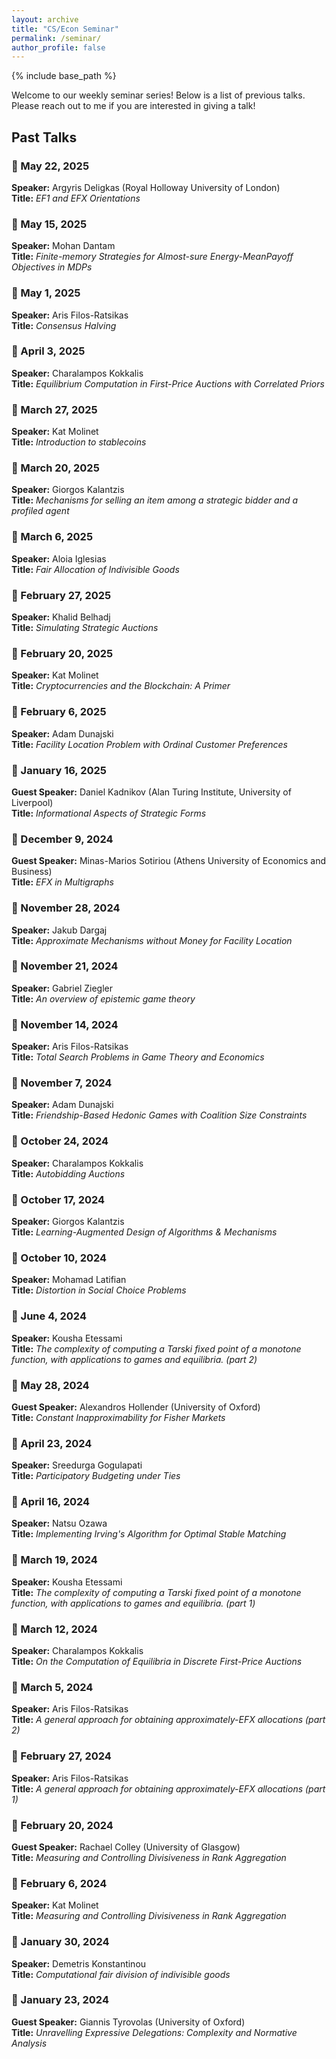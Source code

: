 ```yaml
---
layout: archive
title: "CS/Econ Seminar"
permalink: /seminar/
author_profile: false
---
```


{% include base_path %}

Welcome to our weekly seminar series! Below is a list of previous talks. Please reach out to me if you are interested in giving a talk!

## Past Talks

### 📅 May 22, 2025  
**Speaker:** Argyris Deligkas (Royal Holloway University of London)    
**Title:** *EF1 and EFX Orientations*  

### 📅 May 15, 2025  
**Speaker:** Mohan Dantam  
**Title:** *Finite-memory Strategies for Almost-sure Energy-MeanPayoff Objectives in MDPs*  

### 📅 May 1, 2025  
**Speaker:** Aris Filos-Ratsikas   
**Title:** *Consensus Halving*  

### 📅 April 3, 2025  
**Speaker:** Charalampos Kokkalis   
**Title:** *Equilibrium Computation in First-Price Auctions with Correlated Priors*  

### 📅 March 27, 2025  
**Speaker:** Kat Molinet   
**Title:** *Introduction to stablecoins*  

### 📅 March 20, 2025  
**Speaker:** Giorgos Kalantzis   
**Title:** *Mechanisms for selling an item among a strategic bidder and a profiled agent*  

### 📅 March 6, 2025  
**Speaker:** Aloia Iglesias   
**Title:** *Fair Allocation of Indivisible Goods*  

### 📅 February 27, 2025  
**Speaker:** Khalid Belhadj   
**Title:** *Simulating Strategic Auctions*  

### 📅 February 20, 2025  
**Speaker:** Kat Molinet   
**Title:** *Cryptocurrencies and the Blockchain: A Primer*  

### 📅 February 6, 2025  
**Speaker:** Adam Dunajski   
**Title:** *Facility Location Problem with Ordinal Customer Preferences*  

### 📅 January 16, 2025  
**Guest Speaker:** Daniel Kadnikov (Alan Turing Institute, University of Liverpool)   
**Title:** *Informational Aspects of Strategic Forms*  

### 📅 December 9, 2024  
**Guest Speaker:** Minas-Marios Sotiriou (Athens University of Economics and Business)   
**Title:** *EFX in Multigraphs*  

### 📅 November 28, 2024  
**Speaker:** Jakub Dargaj    
**Title:** *Approximate Mechanisms without Money for Facility Location*  

### 📅 November 21, 2024  
**Speaker:** Gabriel Ziegler       
**Title:** *An overview of epistemic game theory*  

### 📅 November 14, 2024  
**Speaker:** Aris Filos-Ratsikas    
**Title:** *Total Search Problems in Game Theory and Economics*  

### 📅 November 7, 2024  
**Speaker:** Adam Dunajski   
**Title:** *Friendship-Based Hedonic Games with Coalition Size Constraints*  

### 📅 October 24, 2024  
**Speaker:** Charalampos Kokkalis    
**Title:** *Autobidding Auctions*  

### 📅 October 17, 2024  
**Speaker:** Giorgos Kalantzis    
**Title:** *Learning-Augmented Design of Algorithms & Mechanisms* 

### 📅 October 10, 2024  
**Speaker:** Mohamad Latifian   
**Title:** *Distortion in Social Choice Problems* 

### 📅 June 4, 2024  
**Speaker:** Kousha Etessami   
**Title:** *The complexity of computing a Tarski fixed point of a monotone function, with applications to games and equilibria. (part 2)* 

### 📅 May 28, 2024  
**Guest Speaker:** Alexandros Hollender (University of Oxford)   
**Title:** *Constant Inapproximability for Fisher Markets* 

### 📅 April 23, 2024  
**Speaker:** Sreedurga Gogulapati    
**Title:** *Participatory Budgeting under Ties* 

### 📅 April 16, 2024  
**Speaker:** Natsu Ozawa   
**Title:** *Implementing Irving's Algorithm for Optimal Stable Matching* 

### 📅 March 19, 2024  
**Speaker:** Kousha Etessami  
**Title:** *The complexity of computing a Tarski fixed point of a monotone function, with applications to games and equilibria. (part 1)* 

### 📅 March 12, 2024  
**Speaker:** Charalampos Kokkalis  
**Title:** *On the Computation of Equilibria in Discrete First-Price Auctions* 

### 📅 March 5, 2024  
**Speaker:** Aris Filos-Ratsikas  
**Title:** *A general approach for obtaining approximately-EFX allocations (part 2)* 

### 📅 February 27, 2024  
**Speaker:** Aris Filos-Ratsikas  
**Title:** *A general approach for obtaining approximately-EFX allocations (part 1)* 

### 📅 February 20, 2024  
**Guest Speaker:** Rachael Colley (University of Glasgow)    
**Title:** *Measuring and Controlling Divisiveness in Rank Aggregation* 

### 📅 February 6, 2024  
**Speaker:** Kat Molinet   
**Title:** *Measuring and Controlling Divisiveness in Rank Aggregation* 

### 📅 January 30, 2024  
**Speaker:** Demetris Konstantinou    
**Title:** *Computational fair division of indivisible goods* 

### 📅 January 23, 2024  
**Guest Speaker:** Giannis Tyrovolas (University of Oxford)   
**Title:** *Unravelling Expressive Delegations: Complexity and Normative Analysis* 
